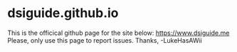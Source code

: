 # dsiguide.github.io
This is the officical github page for the site below:
https://www.dsiguide.me
Please, only use this page to report issues.
Thanks,
-LukeHasAWii